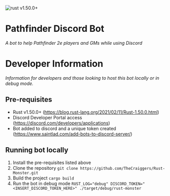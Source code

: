 ![rust v1.50.0+](https://img.shields.io/badge/rust-v1.50.0+-orange)

# Pathfinder Discord Bot
*A bot to help Pathfinder 2e players and GMs while using Discord*

# Developer Information
*Information for developers and those looking to host this bot locally or in debug mode.*
## Pre-requisites
- Rust v1.50.0+ (https://blog.rust-lang.org/2021/02/11/Rust-1.50.0.html)
- Discord Developer Portal access (https://discord.com/developers/applications)
- Bot added to discord and a unique token created (https://www.saintlad.com/add-bots-to-discord-server/)

## Running bot locally
1. Install the pre-requisites listed above
2. Clone the repository
    `git clone https://github.com/TheCraiggers/Rust-Monster.git`
3. Build the project
    `cargo build`
4. Run the bot in debug mode
    `RUST_LOG="debug" DISCORD_TOKEN="<INSERT_DISCORD_TOKEN_HERE>" ./target/debug/rust-monster`